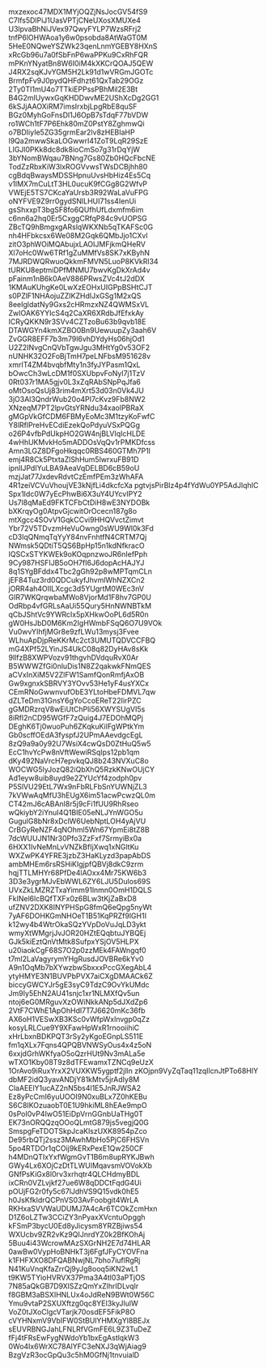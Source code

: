 mxzexoc47MDX1MYjOQZjNsJocGV54fS9
C7Ifs5DlPiJ1UasVPTjCNeUXosXMUXe4
U3lpvaBhNiJVex97QwyFYLP7WzsRFrj2
tnfP6lOHWAoa1y6w0psobda8AtWaGT0M
5HeE0NQweYSZWk23qenLnmYGEBY8HXnS
xRcGb96u7a0fSbFnP6waPPKu9CxRhFQR
mPKnYNyatBn8W6I0iM4kXKCrQOAJ5QEW
J4RX2sqKJvYGM5H2Lk91d1wVRGmJGOTc
BrmfpFv9J0pydQHFdhzt61QxTab29OGz
2Ty0TI1mU4o7TTkiEPPssPBhMil2E3Bt
B4G2mIUywxGqKHDDwvME2UShXcDg2GG1
6kSJjAAOXiRM7imsIrxbjLpgRbE8quSF
BGz0MyhGoFnsDl1J6OpB7sTdqF77bVDW
ro1WCh1tF7P6Ehk80mZ0PstY8ZghmwQi
o7BDIiyIe5ZG35grmEar2lv8zHEBIaHP
l9Qa2mwwSkaLOGwwrI41ZoT9LqR29SzE
LIGJl0PKk8dc8dk8ioCmSo7g31rDqYjW
3bYNomBWqau7BNng7Gs80Zb0HQcFbcNE
TodZzRbxKiW3lxROGVvwsTWsDCBjhh80
cgBdqBwaysMDSSHpnuUvsHbHiz4Es5Cq
v1lMX7mCuLtT3HL0ucuK9fCGg8G2WfvP
VWEjE5TS7CKcaYaUrsb3R92WaLaVuFPG
oNYFVE9Z9rr0gydSNlLHUI71ss4IenUi
gsShxxpT3bgSF8fo6QUfhUfLdxmfm6im
c6nn6a2hq0Er5CxggCRfqP84c9vUOPSG
ZBcTQ9hBmgxgARslqWKXNb5qTKAFSc0G
nh4HFbkcsx6We08M2Gqk6QMbJjo1CXvl
zitO3phWOiMQAbujxLAOIJMFjkmQHeRV
Xl7oHc0Ww6TRf1gZuMMfVs8SK7xKByhN
7MJRDWQRwuoQkkmFMVN5LuoP8KVkRl34
tURKU8eptmiDPfMNMU7bwvKgDkXrAd4v
pFainm1nB6k0AeV886PRwsZVc4tJ2dDX
1KMAuKUhgKe0LwXzEOHxUIGPpBSHtCJT
s0PZlF1NHAojuZZIKZHdIJxGSg1M2xQS
8eeIgldatNy9Gxs2cHRmzxNZ4QWMSxVL
ZwIOAK6YYIcS4q2CaXR6XRdbJfEfxkAy
ICRyQKKN9r3SVv4CZTzoBu63b9qvb18E
DTAWGYn4kmXZBO0Bn9UewuupZy3aah6V
ZvGGR8EFF7b3m79l6vhDYdyHs06hjOd1
U2Z2INvgCnQVbTgwJgu3MHtYg0v53OF2
nUNHK32O2FoBjTmH7peLNFbsM951628v
xmrIT4ZM4bvqbfMty1n3fyJYPasm1QxL
bOwcCh3wLcDM1f0SXUbpvFoNyl7j1TzV
0Rt037r1MA5gjv0L3xZqRAbSNpPqJfa6
oMtOsoQsUj83rim4mXrt53d03n0Vk4JU
3jO3Al3QndrWub20o4PI7cKvz9Fb8NW2
XNzeqM7PT2lpvGtsYRNdu34xaolPBRaX
gMGpVkGfCDM6FBMyEoMc3M1tzyKoFwfC
Y8lRflPreHvECdiEzekQoPdyuVSxPQGg
o26P4vfbPdUkpHO2GW4njBLVIqIcHLDE
4wHhUKMvkHo5mADDOsVqQv1rPMKDfcss
Amn3LGZ8DFgoHkqqc0RBS460GTMh7P1l
emj4R8Ck5PtxtaZlShHum5lwrxuFB91D
ipnllJPdIYuLBA9AeaVqDELBD6cB59oU
mzjJat77JxdevRdvtCzEmfPEm3zWhAFA
4R1zeiVCVuVhoujVE3kNjfLi4dkcfcXa
pgtvjsPirBlz4p4fYdWu0YP5AdJlqhIC
Spx1Idc0W7yEcPhwBi6X3uY4UYcvIPY2
Us7l8qMaEd9FKTCFbCtDiH8wE3NYDOBk
bXKrqyOg0AtpvGjcwitOrOcecn187g8o
mtXgcc4SOvV1GqkCCvi9HHQVvctZimvt
Ybr72V5TDvzmHeVuOwng0sWU9Wl0k3Fd
cD3lqQNmqTqYyY84nvFnhtfN4CRTM7Qj
NWmsk5QDtiT5QS6BpHp15n1kdNfkracO
IQSCxSTYKWEk9oKOqpnzwoJR6nIefPph
9Cy987HSFIJB5oOH7fI6J6dopAcHAJYJ
8q1SYgBFddx4Tbc2gGh92p8wMPTqmCLn
jEF84Tuz3rd0QDCukyfJhvmlWhNZXCn2
jORR4ah4OIILXcgc3d5YUgrtM0WEc3nV
GIR7WKQrqwbaMWo8VjorMd1F8hv7GP0U
OdRbp4vfGRLsAaUi55Qury5HnNWNBTkM
qCbJShtVc9YWRcIx5pXHkwOoPL6d5R0n
gW0HsJbD0M6Km2IgHWmbFSqQ6O7U9VOk
Vu0wvYIhfjMGr8e9zfLWu13mysj3Fvee
WLhuApDjpReKKrMc2ct3UMUTQDVCCFBQ
mG4XPf52LYinJS4UkC08q82DyHAv8sKk
9llfzB8XWPVozv91thgvhDVdquRvX0Ar
B5WWWZfGi0nluDis1N8Z2qakwkFNmQES
aCVxInXiM5V2ZlFW1SamfQonRmfjAxOB
Gw9xgnxkSBRVY3YOvv53He1yF4usYXCx
CEmRNoGwwnvufObE3YLtoHbeFDMVL7qw
dZLTeDm31GnsY6gYoCcoEReT22IirPZC
gGMDRzrqV8wEiUtChPli56XWYSUgVI5s
8iRfl2nCD95WGfF7zQuig4J7EDOhMQPj
DEghK6Tj0wuoPuh6ZKqkuKilFgWPtkYm
Gb0scffOEdA3fyspfJ2UPmAAevdgcEgL
8zQ9a9a0y92U7WsiX4cwQsD0ZtHuQ5w5
EcC1hvYcPw8nVftWewiRSqIps12pb1qm
dKy492NaVrcH7epvkqQJ8b243NVXuC8o
WOCWG5lyJozQ82iQbXhQ5RzkKNwOUjCY
Ad1eyw8uib8uyd9e2ZYUcYf4zodph0pv
P5SlVU29EtL7Wx9nFbRLFbSnYUWNjZL3
7kVWwAqMfU3hEUgX6im51acwPcwzQL0m
CT42mJ6cABAnl8r5j9cFi1fUU9RhRseo
wQkiybY2iYnuI4Q1BIE05eNLJYnWGO5u
GugulG8bNr8xDclW6UebNptLOH4yAjVU
CrBGyReNZF4qNOhml5Wn67YpmEi8tZ8B
7dcWUUJN1Nr30Pfo3ZzFxf7SrmyiBx0a
6HXX1IvNeMnLvVNZkBfIjXwq1xNGltKu
WXZwPK4YFRE3jzbZ3HaKLyzd3papAbDS
ambMHEm6rsRSHiKIgjpfQBVj8dkC9zrm
hqjTTLMHYr68PfDe4lAOxx4Mr75KW6b3
3D3e3ygrMJvEbWWL6ZY6LJU5Dulos69S
UVxZkLMZRZTxaYimm91lnmn0OmH1DQLS
FkINel6lcBQfTXFx0z6BLw3tKjZaBxD8
ufZNV2DXK8INYPHSpG8fmQ6eQpg5nyWt
7yAF6DOHKGmNHOeT1B51KqPRZf9lGH1I
k12wy4b4WtrOkaSQzYVpDoVuJqLD3ykt
wmyXtWMgrjJvJOR20HZtEQqbtuJYBQEj
GJk5kiEztQnVtMtk8SufpxYSjOV5HLPX
u20iaokCgF68S7O2p0zzMEk4FAWngqf0
t7ml2LaVagyrymYHgRusdJOVBRe6kYv0
A9n1OqMb7bXYwzbwSbxxxPccGXegAbL4
ytyHMYE3N1BUVPbPVX7aiCXgDMAACk6Z
biccyGWCYJr5gE3syC9TdzC9OvYkUMdc
Jm9Iy5EhN2AU41snjc1xr1NLMXfQv5un
ntoj6eG0MRguvXzOWiNkkANp5dJXdZp6
2VtF7CWhE1ApOhHdl7T7J6620mKc36fb
AX6oH1VESwXB3KSc0vWfpWxlnvgp0qZz
kosyLRLCue9Y9XFawHpWxR1rnooiihiC
xHrLbxnBDKPQT3rSy2yKgoEGnpLS511E
fm1qXLx7Fqns4QPQBVNWSyOus4x4z5oN
6xxjdGrhWKfyaO5oQzrHUt9Nv3mALa5e
wTXO1Kby08T9z8dTFEwamxTZNCq9eUzX
1OrAvo9iRuxYrxX2VUXKW5ygptf2jlln
zKOjpn9VyZqTaq11zqIlcnJtPTo68HlY
dbMF2idQ3yavANDjY81kMtv5jrAdIy8M
ClaAEElY1ucAZ2nN5bs4l1E5JnRJWSA2
Ez8yPcCmI6yuUOOI9N0xuBLx7Z0hKEBu
S6C8IKOzuaobT0E1U9hkiML8hEAe9mpO
0sPoI0vP4IwO51EiDpVrnGGnbUaTHg0T
EK73nORQQzqOOoQLmtG879js5vegjQ0G
SmspgFeTDOTSkpJcaKlszUXK8954pZco
De95rbQTj2ssz3MAwhMbHo5PjC6FHSVn
5po4RTDOr1qCOij9kERxPexE1Qw250CF
h4MDnQTIxYxfWgmGvT1B6m8upRYKJBwh
GWy4Lx6XOjCzDtTLWUIMqavsmVOVokXb
GNfPsKiGx8l0rv3xrhqtr4QLCHdmyBDL
ixCRn0VZLvjkf27ue6W8qDDCtFqdG4Ui
pOUjFG2r0fy5c67lJdhVS9Q15vdk0hE5
h0JsKfkldrQCPnVS03AvFoobgit4WrLA
RKHxaSVVWaUDUMJ7A4cAr6TCOkZcmHxn
D1Z6oLZTw3CCiZY3nPyaxXVcntuOpggh
kFSmP3bycU0Ed8yJicysm8YRZBjiws54
WXUcbv9ZR2vKz9QIJnrdYZ0k2BfKOhAj
5Buu4i43WcrowMAzSXGrNH2E7d74HLAR
0awBw0VypHoBNHkT3j6FgfJFyCYOVFna
k1FHFXXO8DFQABNwjNL7bho7iuflRgRj
N41KuVnqKfaZrrQj9yJg8ooq5iKN2wL1
t9KW5TYioHVRVX37Pma3A4tl03aPTjOS
7N85aQkGB7D9XlSZzQmYxZlhrIDLvqIr
f8GBM3aBSXIHNLUx4oJdReN9BWt0W56C
Ymu9vtaP2SXUXftzg0qc8YEI3kyJIulW
VoZ0tJXoClgcVTarjk70osdEF5FikP8O
cVYHNxmV9VbIFW0StBUlYHMXgYl8BEJx
sEUVRBNGJahLFNLRfVGmFE6L9Z3TuDeZ
fFj4tFRsEwFygNWdoYb1bxEgAstlqkW3
0Wo4Ix6WrXC78AlYFC3eNXJ3qWjAiag9
BzgVzR3ocGpQu3c5hM0GfNj1tnvuialD
